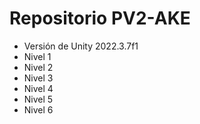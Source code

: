 # Repositorio PV2-AKE

- Versión de Unity 2022.3.7f1
- Nivel 1
- Nivel 2
- Nivel 3
- Nivel 4
- Nivel 5
- Nivel 6

